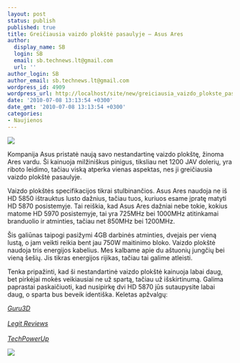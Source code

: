 ```yaml
---
layout: post
status: publish
published: true
title: Greičiausia vaizdo plokštė pasaulyje – Asus Ares
author:
  display_name: SB
  login: SB
  email: sb.technews.lt@gmail.com
  url: ''
author_login: SB
author_email: sb.technews.lt@gmail.com
wordpress_id: 4909
wordpress_url: http://localhost/site/new/greiciausia_vaizdo_plokste_pasaulyje__asus_ares/
date: '2010-07-08 13:13:54 +0300'
date_gmt: '2010-07-08 13:13:54 +0300'
categories:
- Naujienos
---
```

<div class="imgright"><img src="http://www.part.lt/img/2b37163f2b6035d21f8455030a06f65d562.jpg"  /></div>
<p>Kompanija Asus pristatė naują savo nestandartinę vaizdo plokštę, žinoma Ares vardu. Ši kainuoja milžiniškus pinigus, tiksliau net 1200 JAV dolerių, yra riboto leidimo, tačiau viską atperka vienas aspektas, nes ji greičiausia vaizdo plokštė pasaulyje.</p>
<p>Vaizdo plokštės specifikacijos tikrai stulbinančios. Asus Ares naudoja ne iš HD 5850 ištrauktus lusto dažnius, tačiau tuos, kuriuos esame įpratę matyti HD 5870 posistemyje. Tai reiškia, kad Asus Ares dažniai nebe tokie, kokius matome HD 5970 posistemyje, tai yra 725MHz bei 1000MHz atitinkamai branduolio ir atminties, tačiau net 850MHz bei 1200MHz.</p>
<p>Šis galiūnas taipogi pasižymi 4GB darbinės atminties, dvejais per vieną lustą, o jam veikti reikia bent jau 750W maitinimo bloko. Vaizdo plokštė naudoja tris energijos kabelius. Mes kalbame apie du aštuonių jungčių bei vieną šešių. Jis tikras energijos rijikas, tačiau tai galime atleisti.</p>
<p>Tenka pripažinti, kad ši nestandartinė vaizdo plokštė kainuoja labai daug, bet pirkėjai mokės veikiausiai ne už spartą, tačiau už išskirtinumą. Galima paprastai paskaičiuoti, kad nusipirkę dvi HD 5870 jūs sutaupysite labai daug, o sparta bus beveik identiška. Keletas apžvalgų:</p>
<p><i><a class="ns" href="http://www.guru3d.com/article/asus-ares-review/">Guru3D</a></i><br />
<br /><i><a class="ns" href="http://www.legitreviews.com/article/1357/18/">Legit Reviews</a></i><br />
<br /><i><a class="ns" href="http://www.techpowerup.com/reviews/ASUS/ARES/15.html">TechPowerUp</a></i></p>
<p><img src="http://www.part.lt/img/a894983def25eeaa4a512c052ccc1724738.png" /></p>
